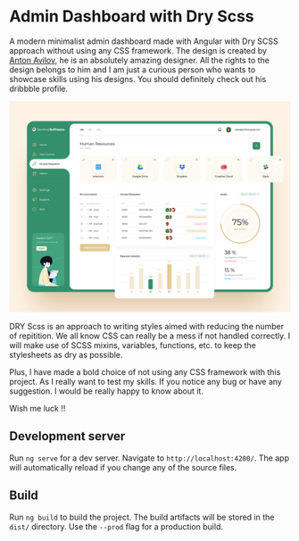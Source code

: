 # Admin Dashboard with Dry Scss

A modern minimalist admin dashboard made with Angular with Dry SCSS approach without using any CSS framework. The design is created by [Anton Avilov](https://dribbble.com/avilov), he is an absolutely amazing designer. All the rights to the design belongs to him and I am just a curious person who wants to showcase skills using his designs. You should definitely check out his dribbble profile.

![](src/assets/images/admin-dashboard.png)

DRY Scss is an approach to writing styles aimed with reducing the number of repitition. We all know CSS can really be a mess if not handled correctly. I will make use of SCSS mixins, variables, functions, etc. to keep the stylesheets as dry as possible.

Plus, I have made a bold choice of not using any CSS framework with this project. As I really want to test my skills. If you notice any bug or have any suggestion. I would be really happy to know about it. 

Wish me luck !!

## Development server

Run `ng serve` for a dev server. Navigate to `http://localhost:4200/`. The app will automatically reload if you change any of the source files.


## Build

Run `ng build` to build the project. The build artifacts will be stored in the `dist/` directory. Use the `--prod` flag for a production build.
